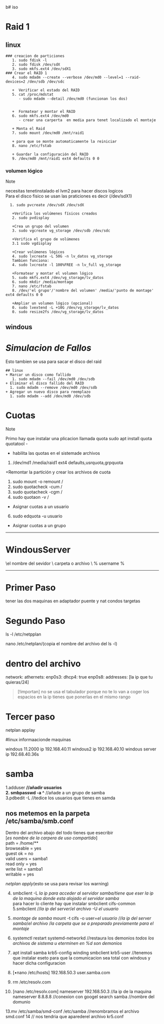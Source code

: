b# iso

# Raid 1

## linux
```
### creacion de particiones 
   1. sudo fdisk -l
   2. sudo fdisk /dev/sdX
   3. sudo mkfs.ext4 /dev/sdX1
### Crear el RAID 1
   4. sudo mdadm --create --verbose /dev/md0 --level=1 --raid-devices=2 /dev/sdb /dev/sdc
   
   +  Verificar el estado del RAID
   5. cat /proc/mdstat
      - sudo mdadm --detail /dev/md0 (funcionan los dos)

      
   +  Formatear y montar el RAID
   6. sudo mkfs.ext4 /dev/md0
      - crear una carperta  en media para tenet localizado el montaje
        
   + Monta el Raid
   7. sudo mount /dev/md0 /mnt/raid1
     
   + para que se monte automaticamente la reiniciar
   8. nano /etc/fstab
     
   + Guardar la configuración del RAID
   9. /dev/md0 /mnt/raid1 ext4 defaults 0 0
```

### volumen lógico
>[!note]
>necesitas tenetinstalado el lvm2 para hacer discos logicos\
>Para el disco fisico se usan las praticiones es decir (/dev/sdX1)
```
  1. sudo pvcreate /dev/sdX /dev/sdX

   +Verifica los volúmenes físicos creados
   2. sudo pvdisplay

   +Crea un grupo del volumen
   3. sudo vgcreate vg_storage /dev/sdb /dev/sdc

   +Verifica el grupo de volúmenes
   3.1 sudo vgdisplay

   +Crear volúmenes lógicos
   4. sudo lvcreate -L 50G -n lv_datos vg_storage
   Tambien funciona:
   4. sudo lvcreate -l 100%FREE -n lv_full vg_storage

   +Formatear y montar el volumen lógico
   5. sudo mkfs.ext4 /dev/vg_storage/lv_datos
   6. sudo mkdir /media/montage
   7. nano /etc/fstab
   8. /dev/'el grupo'/'nombre del volumen' /media/'punto de montage' ext4 defaults 0 0

   +Ampliar un volumen lógico (opcional)
   0. sudo lvextend -L +10G /dev/vg_storage/lv_datos
   0. sudo resize2fs /dev/vg_storage/lv_datos
```


   
## windous

# _Simulacion de Fallos_
Esto tambien se usa para sacar el disco del raid
```
## linux
+ Marcar un disco como fallido
   1. sudo mdadm --fail /dev/md0 /dev/sdb
+ Eliminar el disco fallido del RAID  
  1. sudo mdadm --remove /dev/md0 /dev/sdb
+ Agregar un nuevo disco para reemplazo
  1. sudo mdadm --add /dev/md0 /dev/sdb
```
# Cuotas 
>[!note]
>Primo hay que instalar una plicacion llamada quota
>sudo apt install quota quotatool -

+ habilita las quotas en el sistemade archivos
1. /dev/md1 /media/raid1 ext4 defaults,usrquota,grpquota


+Remontar la partición y crear los archivos de cuota 
1. sudo mount -o remount /
2. sudo quotacheck -cum /
3. sudo quotacheck -cgm /
4. sudo quotaon -v /  

+ Asignar cuotas a un usuario
6. sudo edquota -u usuario

+ Asignar cuotas a un grupo

----------
# WindousServer

\\el nombre del sevidor \ carpeta o archivo \ % username %


----------
# Primer Paso
tener las dos maquinas en adaptador puente y nat condos targetas
# Segundo Paso
ls -l /etc/netpplan
 
nano /etc/netplan/(copia el nombre del archivo del ls -l)

# dentro del archivo
 
network:
  athernets:
	  enp0s3:
			dhcp4: true
		enp0s8: 
			addresses: [la ip que tu quieras/24]

>[!importan]
no se usa el tabulador porque no te lo van a coger los espacios 
en la ip tienes que ponerlas en el mismo rango 

# Tercer paso
netplan applay





#linux informaacionde maquinas

windous 11.2000 ip 192.168.40.11
windous2 ip 192.168.40.10
windous server ip 192.68.40.36s




# samba
1.adduser **//añadir usuarios  
2. smbpasswd -a ^** //añade a un grupo de samba  
3.pdbedit -L //tedice los usuarios que tienes en samda  
## nos metemos en la parpeta /etc/samba/smb.conf  
Dentro del archivo abajo del todo tienes que esecribir  
[*es nombre de la carpera de uso compartido*]  
  path = /home/**  
  browseable = yes  
  guest ok = no  
  valid users = samba1  
  read only = yes  
  write list  = samba1  
  writable = yes  

  _netplan apply_(esto se usa para revisar los warning)

4. smbclient -L *la ip para acceder al servidor samba/tiene que eser la ip de la maquina donde esta alojado el servidor samba*  
para hacer lo cliente hay que instalar smbclient cifs-common
5.smbclient //*la ip del server*/*el archivo* -U *el usuario*
6. *montage de samba* mount -t cifs -o user=*el usuario* //*la ip del server samba*/*el archivo* /*la carpeta que se a preparado previamente para el montaje*
7. systemctl restart systemd-networkd //restaura los demonios _*todos los archivos de sistema u eterminen en %d son demonios*_
8. apt install samba krb5-config winding smbclient krb5-user //tenemos que instalar eseto para que la comunicacion sea total con windous y hacer dicha configuracion
9. [•nano /etc/hosts] 
   192.168.50.3 user.samba.com

11. rm /etc/resolv.com
12. [nano /etc/resolv.com]
  nameserver 192.168.50.3 //la ip de la maquina
  nameserver 8.8.8.8 //conexion con googel
  search samba //nombre del domunio

13.mv /etc/samba/smd-conf /etc/samba //renombramos el archivo smd.conf
14 // nos tendria que aparederel archivo kr5.conf
